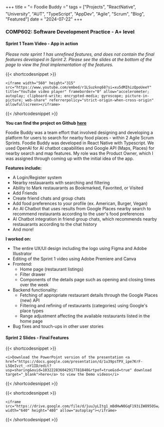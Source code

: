 +++
title = "⭐ Foodie Buddy ⭐"
tags = ["Projects", "ReactNative", "University", "AUT", "TypeScript", "AppDev", "Agile", "Scrum", "Blog", "Featured"]
date = "2024-07-22"
+++

### COMP602: Software Development Practice - A+ level

#### Sprint 1 Team Video - App in action

*Please note sprint 1 has unrefined features, and does not contain the final features developed in Sprint 2. Please see the slides at the bottom of the page to view the final implementation of the features.*


{{< shortcodesnippet >}}

    <iframe width="560" height="315" src="https://www.youtube.com/embed/r1LSuzknq68?si=xu5dMIhizQpoUeeY" title="YouTube video player" frameborder="0" allow="accelerometer; autoplay; clipboard-write; encrypted-media; gyroscope; picture-in-picture; web-share" referrerpolicy="strict-origin-when-cross-origin" allowfullscreen></iframe>

{{< /shortcodesnippet >}}

**You can find the project on Github [here](https://github.com/yashsavani19/FoodieBuddy)**

Foodie Buddy was a team effort that involved designing and developing a platform for users to search for nearby food places - within 2 Agile Scrum Sprints. Foodie Buddy was developed in React Native with Typescript. We used OpenAI for AI chatbot capabilities and Google API (Maps, Places) for nearby search and map features. My role was the Product Owner, which I was assigned through coming up with the initial idea of the app.

**Features include:**

- A Login/Register system
- Nearby restauarants with searching and filtering
- Ability to Mark restauarants as Bookmarked, Favorited, or Visited
- Add Friends
- Create friend chats and group chats
- Add food preferences to your profile (ex. American, Burger, Vegan)
- An AI Chatbot that uses results from Google Places nearby search to recommend restaurants according to the user's food preferences
- AI Chatbot integration in friend group chats, which recommends nearby restauarants according to the chat history
- And more!
  
**I worked on:**

- The entire UX/UI design including the logo using Figma and Adobe Illustrator
- Editing of the Sprint 1 video using Adobe Premiere and Canva
- Frontend:
  - Home page (restaurant listings)
  - Filter drawer
  - Components of the details page such as opening and closing times over the week
- Backend functionality:
  - Fetching of appropriate restaurant details through the Google Places (new) API
  - Filtering and refining of restaurants (categories) using Google's place types
  - Range adjustment affecting the available restaurants listed in the home page
- Bug fixes and touch-ups in other user stories

#### Sprint 2 Slides - Final Features

{{< shortcodesnippet >}}

    <i>Download the PowerPoint version of the presentation <a href="https://docs.google.com/presentation/d/1u39psTPX_ipe7KrF-LSQeIvzt_-nY1ID/edit?usp=sharing&ouid=103222836042917781840&rtpof=true&sd=true" download target="_blank">here</a> to view the Demo videos</i>

{{< /shortcodesnippet >}}

{{< shortcodesnippet >}}

    <iframe src="https://drive.google.com/file/d/1uuJyLItg1_mBdHwN0GqF193iIW895OSw/preview" width="640" height="480" allow="autoplay"></iframe>

{{< /shortcodesnippet >}}

